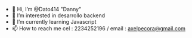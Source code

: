 - 👋 Hi, I’m @Dato414 "Danny"
- 👀 I’m interested in desarrollo backend
- 🌱 I’m currently learning  Javascript 
- 📫 How to reach me cel :  2234252196  / email : axelpecora@gmail.com  
      
<!---
Dato414/Dato414 is a ✨ special ✨ repository because its `README.md` (this file) appears on your GitHub profile.
You can click the Preview link to take a look at your changes.
--->
